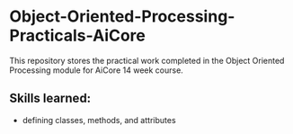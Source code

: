 # Object-Oriented-Processing-Practicals-AiCore
This repository stores the practical work completed in the Object Oriented Processing module for AiCore 14 week course.
## Skills learned:
- defining classes, methods, and attributes
  

